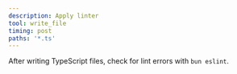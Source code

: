 ```yaml
---
description: Apply linter
tool: write_file
timing: post
paths: '*.ts'
---
```


After writing TypeScript files, check for lint errors with `bun eslint`.

